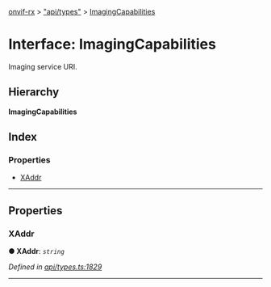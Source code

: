 [onvif-rx](../README.md) > ["api/types"](../modules/_api_types_.md) > [ImagingCapabilities](../interfaces/_api_types_.imagingcapabilities.md)

# Interface: ImagingCapabilities

Imaging service URI.

## Hierarchy

**ImagingCapabilities**

## Index

### Properties

* [XAddr](_api_types_.imagingcapabilities.md#xaddr)

---

## Properties

<a id="xaddr"></a>

###  XAddr

**● XAddr**: *`string`*

*Defined in [api/types.ts:1829](https://github.com/patrickmichalina/onvif-rx/blob/f117e44/src/api/types.ts#L1829)*

___

